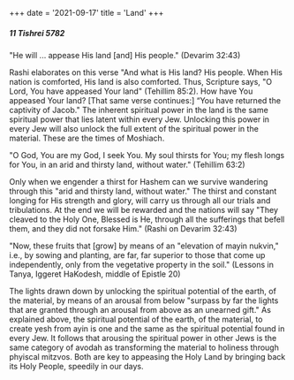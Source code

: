 +++
date = '2021-09-17'
title = 'Land'
+++

##### 11 Tishrei 5782

"He will ... appease His land [and] His people." (Devarim 32:43)

Rashi elaborates on this verse "And what is His land? His people. When His nation is comforted, His land is also comforted. Thus, Scripture says, "O Lord, You have appeased Your land" (Tehillim 85:2). How have You appeased Your land? [That same verse continues:] “You have returned the captivity of Jacob." The inherent spiritual power in the land is the same spiritual power that lies latent within every Jew. Unlocking this power in every Jew will also unlock the full extent of the spiritual power in the material. These are the times of Moshiach.

"O God, You are my God, I seek You. My soul thirsts for You; my flesh longs for You, in an arid and thirsty land, without water." (Tehillim 63:2)

Only when we engender a thirst for Hashem can we survive wandering through this "arid and thirsty land, without water." The thirst and constant longing for His strength and glory, will carry us through all our trials and tribulations. At the end we will be rewarded and the nations will say "They cleaved to the Holy One, Blessed is He, through all the sufferings that befell them, and they did not forsake Him." (Rashi on Devarim 32:43)

"Now, these fruits that [grow] by means of an "elevation of mayin nukvin," i.e., by sowing and planting, are far, far superior to those that come up independently, only from the vegetative property in the soil." (Lessons in Tanya, Iggeret HaKodesh, middle of Epistle 20)

The lights drawn down by unlocking the spiritual potential of the earth, of the material, by means of an arousal from below "surpass by far the lights that are granted through an arousal from above as an unearned gift." As explained above, the spiritual potential of the earth, of the material, to create yesh from ayin is one and the same as the spiritual potential found in every Jew. It follows that arousing the spiritual power in other Jews is the same category of avodah as transforming the material to holiness through phyiscal mitzvos. Both are key to appeasing the Holy Land by bringing back its Holy People, speedily in our days.
